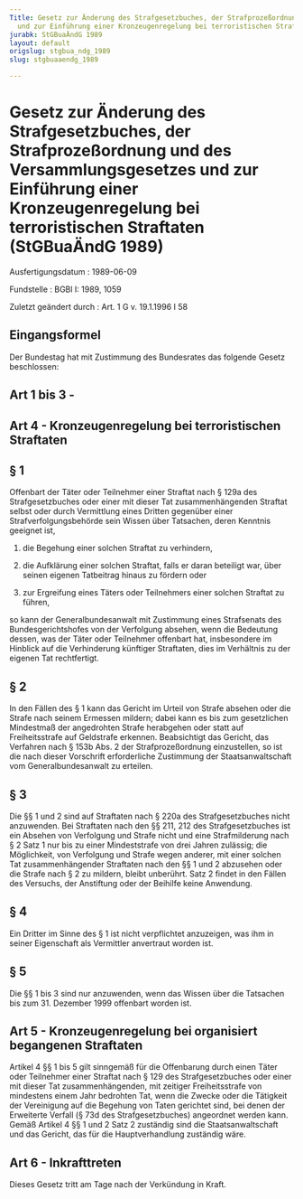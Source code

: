```yaml
---
Title: Gesetz zur Änderung des Strafgesetzbuches, der Strafprozeßordnung und des Versammlungsgesetzes
  und zur Einführung einer Kronzeugenregelung bei terroristischen Straftaten
jurabk: StGBuaÄndG 1989
layout: default
origslug: stgbua_ndg_1989
slug: stgbuaaendg_1989

---
```


# Gesetz zur Änderung des Strafgesetzbuches, der Strafprozeßordnung und des Versammlungsgesetzes und zur Einführung einer Kronzeugenregelung bei terroristischen Straftaten (StGBuaÄndG 1989)

Ausfertigungsdatum
:   1989-06-09

Fundstelle
:   BGBl I: 1989, 1059

Zuletzt geändert durch
:   Art. 1 G v. 19.1.1996 I 58

## Eingangsformel

Der Bundestag hat mit Zustimmung des Bundesrates das folgende Gesetz
beschlossen:

## Art 1 bis 3 -

## Art 4 - Kronzeugenregelung bei terroristischen Straftaten

## § 1

Offenbart der Täter oder Teilnehmer einer Straftat nach § 129a des
Strafgesetzbuches oder einer mit dieser Tat zusammenhängenden Straftat
selbst oder durch Vermittlung eines Dritten gegenüber einer
Strafverfolgungsbehörde sein Wissen über Tatsachen, deren Kenntnis
geeignet ist,

1.  die Begehung einer solchen Straftat zu verhindern,


2.  die Aufklärung einer solchen Straftat, falls er daran beteiligt war,
    über seinen eigenen Tatbeitrag hinaus zu fördern oder


3.  zur Ergreifung eines Täters oder Teilnehmers einer solchen Straftat zu
    führen,



so kann der Generalbundesanwalt mit Zustimmung eines Strafsenats des
Bundesgerichtshofes von der Verfolgung absehen, wenn die Bedeutung
dessen, was der Täter oder Teilnehmer offenbart hat, insbesondere im
Hinblick auf die Verhinderung künftiger Straftaten, dies im Verhältnis
zu der eigenen Tat rechtfertigt.

## § 2

In den Fällen des § 1 kann das Gericht im Urteil von Strafe absehen
oder die Strafe nach seinem Ermessen mildern; dabei kann es bis zum
gesetzlichen Mindestmaß der angedrohten Strafe herabgehen oder statt
auf Freiheitsstrafe auf Geldstrafe erkennen. Beabsichtigt das Gericht,
das Verfahren nach § 153b Abs. 2 der Strafprozeßordnung einzustellen,
so ist die nach dieser Vorschrift erforderliche Zustimmung der
Staatsanwaltschaft vom Generalbundesanwalt zu erteilen.

## § 3

Die §§ 1 und 2 sind auf Straftaten nach § 220a des Strafgesetzbuches
nicht anzuwenden. Bei Straftaten nach den §§ 211, 212 des
Strafgesetzbuches ist ein Absehen von Verfolgung und Strafe nicht und
eine Strafmilderung nach § 2 Satz 1 nur bis zu einer Mindeststrafe von
drei Jahren zulässig; die Möglichkeit, von Verfolgung und Strafe wegen
anderer, mit einer solchen Tat zusammenhängender Straftaten nach den
§§ 1 und 2 abzusehen oder die Strafe nach § 2 zu mildern, bleibt
unberührt. Satz 2 findet in den Fällen des Versuchs, der Anstiftung
oder der Beihilfe keine Anwendung.

## § 4

Ein Dritter im Sinne des § 1 ist nicht verpflichtet anzuzeigen, was
ihm in seiner Eigenschaft als Vermittler anvertraut worden ist.

## § 5

Die §§ 1 bis 3 sind nur anzuwenden, wenn das Wissen über die Tatsachen
bis zum 31. Dezember 1999 offenbart worden ist.

## Art 5 - Kronzeugenregelung bei organisiert begangenen Straftaten

Artikel 4 §§ 1 bis 5 gilt sinngemäß für die Offenbarung durch einen
Täter oder Teilnehmer einer Straftat nach § 129 des Strafgesetzbuches
oder einer mit dieser Tat zusammenhängenden, mit zeitiger
Freiheitsstrafe von mindestens einem Jahr bedrohten Tat, wenn die
Zwecke oder die Tätigkeit der Vereinigung auf die Begehung von Taten
gerichtet sind, bei denen der Erweiterte Verfall (§ 73d des
Strafgesetzbuches) angeordnet werden kann. Gemäß Artikel 4 §§ 1 und 2
Satz 2 zuständig sind die Staatsanwaltschaft und das Gericht, das für
die Hauptverhandlung zuständig wäre.

## Art 6 - Inkrafttreten

Dieses Gesetz tritt am Tage nach der Verkündung in Kraft.

